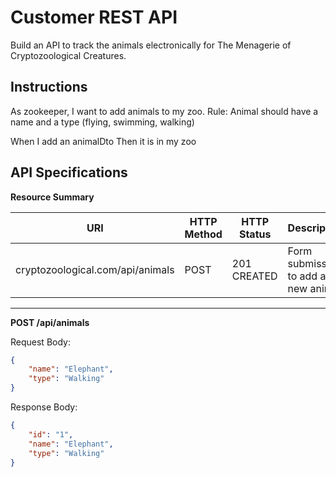 # Customer REST API

Build an API to track the animals electronically for The Menagerie of Cryptozoological Creatures.

## Instructions

As zookeeper, I want to add animals to my zoo.
Rule: Animal should have a name and a type (flying, swimming, walking)

When I add an animalDto
Then it is in my zoo


## API Specifications

**Resource Summary**

| URI                                      | HTTP Method |   HTTP Status   | Description                              |
|------------------------------------------|-------------|-----------------|------------------------------------------| 
| cryptozoological.com/api/animals         | POST        |   201 CREATED   | Form submission to add a new animal.     |


---
**POST /api/animals**

Request Body:
```json
{
    "name": "Elephant",
    "type": "Walking"
}
```
Response Body:
```json
{
    "id": "1",
    "name": "Elephant",
    "type": "Walking"
}
```
